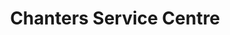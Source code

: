 ---
title: "Chanters Service Centre"
url: /atherton/chanters-service-centre/
shop: Autowerkstatt
---